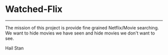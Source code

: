 # Watched-Flix
---

The mission of this project is provide fine grained Netflix/Movie searching. We want to hide movies we have seen and hide movies we don't want to see. 

Hail Stan
